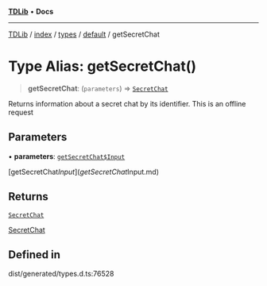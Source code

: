 [**TDLib**](../../../../../../README.md) • **Docs**

***

[TDLib](../../../../../../modules.md) / [index](../../../../../README.md) / [types](../../../README.md) / [default](../README.md) / getSecretChat

# Type Alias: getSecretChat()

> **getSecretChat**: (`parameters`) => [`SecretChat`](SecretChat-1.md)

Returns information about a secret chat by its identifier. This is an offline request

## Parameters

• **parameters**: [`getSecretChat$Input`](getSecretChat$Input.md)

[getSecretChat$Input](getSecretChat$Input.md)

## Returns

[`SecretChat`](SecretChat-1.md)

[SecretChat](SecretChat-1.md)

## Defined in

dist/generated/types.d.ts:76528
